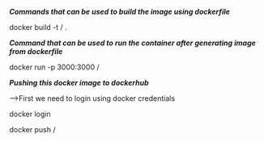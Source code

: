 ***Commands that can be used to build the image using dockerfile***

docker build -t <dockerhub-username>/<container-name> .


***Command that can be used to run the container after generating image from dockerfile***

docker run -p 3000:3000 <dockerhub-username>/<container-name>



***Pushing this docker image to dockerhub***

-->First we need to login using docker credentials

docker login


docker push <dockerhub-username>/<container-name>

